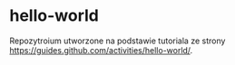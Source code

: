 # hello-world
Repozytroium utworzone na podstawie tutoriala ze strony https://guides.github.com/activities/hello-world/.
